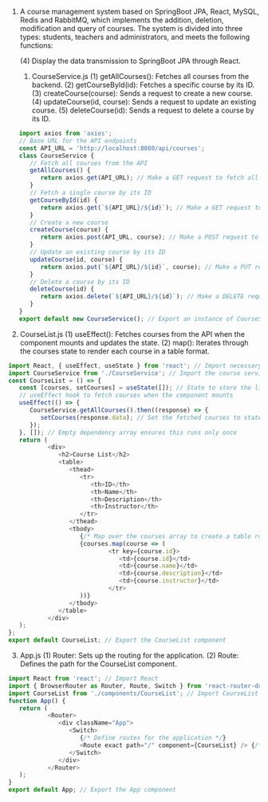 1. A course management system based on SpringBoot JPA, React, MySQL, Redis and RabbitMQ, which implements the addition,
   deletion, modification and query of courses. The system is divided into three types: students, teachers and
   administrators, and meets the following functions:

   (4) Display the data transmission to SpringBoot JPA through React.
   1. CourseService.js
      (1) getAllCourses(): Fetches all courses from the backend.
      (2) getCourseById(id): Fetches a specific course by its ID.
      (3) createCourse(course): Sends a request to create a new course.
      (4) updateCourse(id, course): Sends a request to update an existing course.
      (5) deleteCourse(id): Sends a request to delete a course by its ID.
```js
   import axios from 'axios';
   // Base URL for the API endpoints
   const API_URL = 'http://localhost:8080/api/courses';
   class CourseService {
      // Fetch all courses from the API
      getAllCourses() {
         return axios.get(API_URL); // Make a GET request to fetch all courses
      }
      // Fetch a single course by its ID
      getCourseById(id) {
         return axios.get(`${API_URL}/${id}`); // Make a GET request to fetch the course by ID
      }
      // Create a new course
      createCourse(course) {
         return axios.post(API_URL, course); // Make a POST request to create a new course
      }
      // Update an existing course by its ID
      updateCourse(id, course) {
         return axios.put(`${API_URL}/${id}`, course); // Make a PUT request to update the course
      }
      // Delete a course by its ID
      deleteCourse(id) {
         return axios.delete(`${API_URL}/${id}`); // Make a DELETE request to remove the course
      }
   }
   export default new CourseService(); // Export an instance of CourseService

```
   2. CourseList.js
      (1) useEffect(): Fetches courses from the API when the component mounts and updates the state.
      (2) map(): Iterates through the courses state to render each course in a table format.
```js
import React, { useEffect, useState } from 'react'; // Import necessary hooks
import CourseService from './CourseService'; // Import the course service
const CourseList = () => {
   const [courses, setCourses] = useState([]); // State to store the list of courses
   // useEffect hook to fetch courses when the component mounts
   useEffect(() => {
      CourseService.getAllCourses().then((response) => {
         setCourses(response.data); // Set the fetched courses to state
      });
   }, []); // Empty dependency array ensures this runs only once
   return (
           <div>
              <h2>Course List</h2>
              <table>
                 <thead>
                    <tr>
                       <th>ID</th>
                       <th>Name</th>
                       <th>Description</th>
                       <th>Instructor</th>
                    </tr>
                 </thead>
                 <tbody>
                    {/* Map over the courses array to create a table row for each course */}
                    {courses.map(course => (
                            <tr key={course.id}>
                               <td>{course.id}</td>
                               <td>{course.name}</td>
                               <td>{course.description}</td>
                               <td>{course.instructor}</td>
                            </tr>
                    ))}
                 </tbody>
              </table>
           </div>
   );
};
export default CourseList; // Export the CourseList component

```
   3. App.js
      (1) Router: Sets up the routing for the application.
      (2) Route: Defines the path for the CourseList component.
```js
import React from 'react'; // Import React
import { BrowserRouter as Router, Route, Switch } from 'react-router-dom'; // Import Router components
import CourseList from './components/CourseList'; // Import CourseList component
function App() {
   return (
           <Router>
              <div className="App">
                 <Switch>
                    {/* Define routes for the application */}
                    <Route exact path="/" component={CourseList} /> {/* Home route renders CourseList */}
                 </Switch>
              </div>
           </Router>
   );
}
export default App; // Export the App component

```
